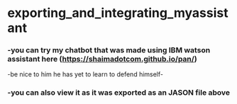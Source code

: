 # exporting_and_integrating_myassistant

### -you can try my chatbot that was made using IBM watson assistant here (https://shaimadotcom.github.io/pan/)
 -be nice to him he has yet to learn to defend himself-
### -you can also view it as it was exported as an JASON file above
